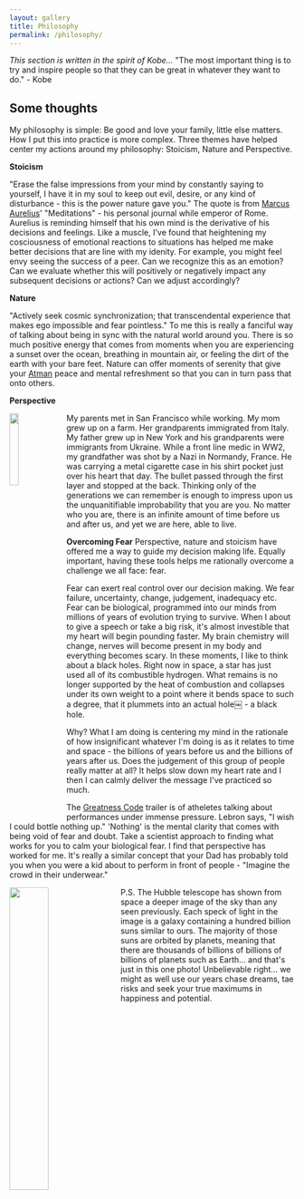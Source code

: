 ```yaml
---
layout: gallery
title: Philosophy
permalink: /philosophy/
---
```

_This section is written in the spirit of Kobe..._
"The most important thing is to try and inspire people so that they can be great in whatever they want to do." - Kobe 

## Some thoughts

My philosophy is simple: Be good and love your family, little else matters. How I put this into practice is more complex. Three themes have helped center my actions around my philosophy: Stoicism, Nature and Perspective.

**Stoicism**

"Erase the false impressions from your mind by constantly saying to yourself, I have it in my soul to keep out evil, desire, or any kind of disturbance - this is the power nature gave you." The quote is from [Marcus Aurelius](https://dailystoic.com/marcus-aurelius/)' "Meditations" - his personal journal while emperor of Rome. Aurelius is reminding himself that his own mind is the derivative of his decisions and feelings. Like a muscle, I've found that heightening my cosciousness of  emotional reactions to situations has helped me make better decisions that are line with my idenity. For example, you might feel envy seeing the success of a peer. Can we recognize this as an emotion? Can we evaluate whether this will positively or negatively impact any subsequent decisions or actions? Can we adjust accordingly? 

**Nature**

"Actively seek cosmic synchronization; that transcendental experience that makes ego impossible and fear pointless." To me this is really a fanciful way of talking about being in sync with the natural world around you. There is so much positive energy that comes from moments when you are experiencing a sunset over the ocean, breathing in mountain air, or feeling the dirt of the earth with your bare feet. Nature can offer moments of serenity that give your [Atman](https://www.bbc.co.uk/religion/religions/hinduism/concepts/concepts_1.shtml) peace and mental refreshment so that you can in turn pass that onto others. 

**Perspective**

<img style="float: left; margin: 0px 10px 10px 0px;" src="{{site.imgurl}}/grandpa.JPG" width="18%" />
My parents met in San Francisco while working. My mom grew up on a farm. Her grandparents immigrated from Italy. My father grew up in New York and his grandparents were immigrants from Ukraine. While a front line medic in WW2, my grandfather was shot by a Nazi in Normandy, France. He was carrying a metal cigarette case in his shirt pocket just over his heart that day. The bullet passed through the first layer and stopped at the back. Thinking only of the generations we can remember is enough to impress upon us the unquanitifiable improbability that you are you. No matter who you are, there is an infinite amount of time before us and after us, and yet we are here, able to live.

**Overcoming Fear**
Perspective, nature and stoicism have offered me a way to guide my decision making life. Equally important, having these tools helps me rationally overcome a challenge we all face: fear.

Fear can exert real control over our decision making. We fear failure, uncertainty, change, judgement, inadequacy etc. Fear can be biological, programmed into our minds from millions of years of evolution trying to survive. When I about to give a speech or take a big risk, it's almost investible that my heart will begin pounding faster. My brain chemistry will change, nerves will become present in my body and everything becomes scary. In these moments, I like to think about a black holes. Right now in space, a star has just used all of its combustible hydrogen. What remains is no longer supported by the heat of combustion and collapses under its own weight to a point where it bends space to such a degree, that it plummets into an actual hole￼ - a black hole.

Why? What I am doing is centering my mind in the rationale of how insignificant whatever I'm doing is as it relates to time and space - the billions of years before us and the billions of years after us. Does the judgement of this group of people really matter at all? It helps slow down my heart rate and I then I can calmly deliver the message I've practiced so much.

The [Greatness Code](https://www.youtube.com/watch?time_continue=88&v=t2I3Yd27dGw&feature=emb_logo) trailer is of atheletes talking about performances under immense pressure. Lebron says, "I wish I could bottle nothing up." 'Nothing' is the mental clarity that comes with being void of fear and doubt. Take a scientist approach to finding what works for you to calm your biological fear. I find that perspective has worked for me. It's really a similar concept that your Dad has probably told you when you were a kid about to perform in front of people - "Imagine the crowd in their underwear."


<img style="float: left; margin: 0px 10px 10px 0px;" src="{{site.imgurl}}/Hubble.jpg" width="37%" /> 
P.S. The Hubble telescope has shown from space a deeper image of the sky than any seen previously. Each speck of light in the image is a galaxy containing a hundred billion suns similar to ours. The majority of those suns are orbited by planets, meaning that there are thousands of billions of billions of billions of planets such as Earth... and that's just in this one photo! Unbelievable right... we might as well use our years chase dreams, tae risks and seek your true maximums in happiness and potential.


